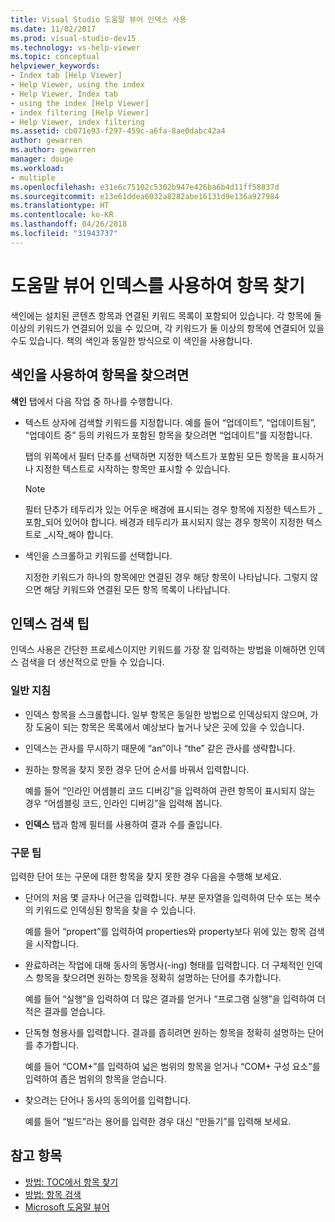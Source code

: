 ```yaml
---
title: Visual Studio 도움말 뷰어 인덱스 사용
ms.date: 11/02/2017
ms.prod: visual-studio-dev15
ms.technology: vs-help-viewer
ms.topic: conceptual
helpviewer_keywords:
- Index tab [Help Viewer]
- Help Viewer, using the index
- Help Viewer, Index tab
- using the index [Help Viewer]
- index filtering [Help Viewer]
- Help Viewer, index filtering
ms.assetid: cb071e93-f297-459c-a6fa-8ae0dabc42a4
author: gewarren
ms.author: gewarren
manager: douge
ms.workload:
- multiple
ms.openlocfilehash: e31e6c75102c5302b947e426ba6b4d11ff58837d
ms.sourcegitcommit: e13e61ddea6032a8282abe16131d9e136a927984
ms.translationtype: HT
ms.contentlocale: ko-KR
ms.lasthandoff: 04/26/2018
ms.locfileid: "31943737"
---
```

# <a name="find-topics-by-using-the-help-viewer-index"></a>도움말 뷰어 인덱스를 사용하여 항목 찾기

색인에는 설치된 콘텐츠 항목과 연결된 키워드 목록이 포함되어 있습니다. 각 항목에 둘 이상의 키워드가 연결되어 있을 수 있으며, 각 키워드가 둘 이상의 항목에 연결되어 있을 수도 있습니다. 책의 색인과 동일한 방식으로 이 색인을 사용합니다.

## <a name="to-find-a-topic-by-using-the-index"></a>색인을 사용하여 항목을 찾으려면

**색인** 탭에서 다음 작업 중 하나를 수행합니다.

-   텍스트 상자에 검색할 키워드를 지정합니다. 예를 들어 “업데이트”, “업데이트됨”, “업데이트 중” 등의 키워드가 포함된 항목을 찾으려면 “업데이트”를 지정합니다.

    탭의 위쪽에서 필터 단추를 선택하면 지정한 텍스트가 포함된 모든 항목을 표시하거나 지정한 텍스트로 시작하는 항목만 표시할 수 있습니다.

    > [!NOTE]
    > 필터 단추가 테두리가 있는 어두운 배경에 표시되는 경우 항목에 지정한 텍스트가 _포함_되어 있어야 합니다. 배경과 테두리가 표시되지 않는 경우 항목이 지정한 텍스트로 _시작_해야 합니다.

-   색인을 스크롤하고 키워드를 선택합니다.

    지정한 키워드가 하나의 항목에만 연결된 경우 해당 항목이 나타납니다. 그렇지 않으면 해당 키워드와 연결된 모든 항목 목록이 나타납니다.

## <a name="index-search-tips"></a>인덱스 검색 팁

인덱스 사용은 간단한 프로세스이지만 키워드를 가장 잘 입력하는 방법을 이해하면 인덱스 검색을 더 생산적으로 만들 수 있습니다.

### <a name="general-guidelines"></a>일반 지침

-   인덱스 항목을 스크롤합니다. 일부 항목은 동일한 방법으로 인덱싱되지 않으며, 가장 도움이 되는 항목은 목록에서 예상보다 높거나 낮은 곳에 있을 수 있습니다.

-   인덱스는 관사를 무시하기 때문에 “an”이나 “the” 같은 관사를 생략합니다.

-   원하는 항목을 찾지 못한 경우 단어 순서를 바꿔서 입력합니다.

    예를 들어 “인라인 어셈블리 코드 디버깅”을 입력하여 관련 항목이 표시되지 않는 경우 “어셈블링 코드, 인라인 디버깅”을 입력해 봅니다.

-   **인덱스** 탭과 함께 필터를 사용하여 결과 수를 줄입니다.

### <a name="syntax-tips"></a>구문 팁

입력한 단어 또는 구문에 대한 항목을 찾지 못한 경우 다음을 수행해 보세요.

-   단어의 처음 몇 글자나 어근을 입력합니다. 부분 문자열을 입력하여 단수 또는 복수의 키워드로 인덱싱된 항목을 찾을 수 있습니다.

    예를 들어 “propert”를 입력하여 properties와 property보다 위에 있는 항목 검색을 시작합니다.

-   완료하려는 작업에 대해 동사의 동명사(-ing) 형태를 입력합니다. 더 구체적인 인덱스 항목을 찾으려면 원하는 항목을 정확히 설명하는 단어를 추가합니다.

    예를 들어 “실행”을 입력하여 더 많은 결과를 얻거나 “프로그램 실행”을 입력하여 더 적은 결과를 얻습니다.

-   단독형 형용사를 입력합니다. 결과를 좁히려면 원하는 항목을 정확히 설명하는 단어를 추가합니다.

    예를 들어 “COM+”를 입력하여 넓은 범위의 항목을 얻거나 “COM+ 구성 요소”를 입력하여 좁은 범위의 항목을 얻습니다.

-   찾으려는 단어나 동사의 동의어를 입력합니다.

    예를 들어 “빌드”라는 용어를 입력한 경우 대신 “만들기”를 입력해 보세요.

## <a name="see-also"></a>참고 항목

- [방법: TOC에서 항목 찾기](../ide/how-to-find-topics-in-the-table-of-contents.md)
- [방법: 항목 검색](../ide/how-to-search-for-topics.md)
- [Microsoft 도움말 뷰어](../ide/microsoft-help-viewer.md)